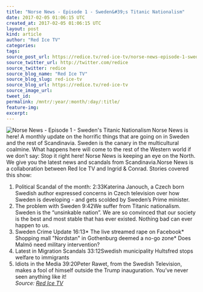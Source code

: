 ```yaml
---
title: "Norse News - Episode 1 - Sweden&#39;s Titanic Nationalism"
date: 2017-02-05 01:06:15 UTC
created_at: 2017-02-05 01:06:15 UTC
layout: post
kind: article
author: "Red Ice TV"
categories: 
tags: 
source_post_url: https://redice.tv/red-ice-tv/norse-news-episode-1-swedens-titanic-nationalism
source_twitter_url: http://twitter.com/redice
source_twitter: redice
source_blog_name: "Red Ice TV"
source_blog_slug: red-ice-tv
source_blog_url: https://redice.tv/red-ice-tv
source_image_url: 
tweet_id:
permalink: /mntr/:year/:month/:day/:title/
feature-img: 
excerpt:
---
```

<img align="left" alt="Norse News - Episode 1 - Sweden's Titanic Nationalism" src="https://rdice.net/a/c/t/17/Norse-News-ep1.9cd7b47f.jpg"> Norse News is here! A monthly update on the horrific things that are going on in Sweden and the rest of Scandinavia. Sweden is the canary in the multicultural coalmine. What happens here will come to the rest of the Western world if we don’t say: Stop it right here!
Norse News is keeping an eye on the North. We give you the latest news and scandals from Scandinavia.Norse News is a collaboration between Red Ice TV and Ingrid &amp; Conrad.
Stories covered this show:
1. Political Scandal of the month: 2:33Katerina Janouch, a Czech born Swedish author expressed concerns in Czech television over how Sweden is developing - and gets scolded by Sweden’s Prime minister.
2. The problem with Sweden 9:42We suffer from Titanic nationalism. Sweden is the “unsinkable nation”. We are so convinced that our society is the best and most stable that has ever existed. Nothing bad can ever happen to us.
3. Sweden Crime Update 16:13* The live streamed rape on Facebook* Shopping mall "Nordstan" in Gothenburg deemed a no-go zone* Does Malmö need military intervention?
4. Latest in Migration Scandals 33:12Swedish municipality Hultsfred stops welfare to immigrants
5. Idiots in the Media 39:20Peter Rawet, from the Swedish Television, makes a fool of himself outside the Trump inauguration. You’ve never seen anything like it!<div class="">
    <i>Source: <a href="https://redice.tv/red-ice-tv">Red Ice TV</a></i>
</div>
